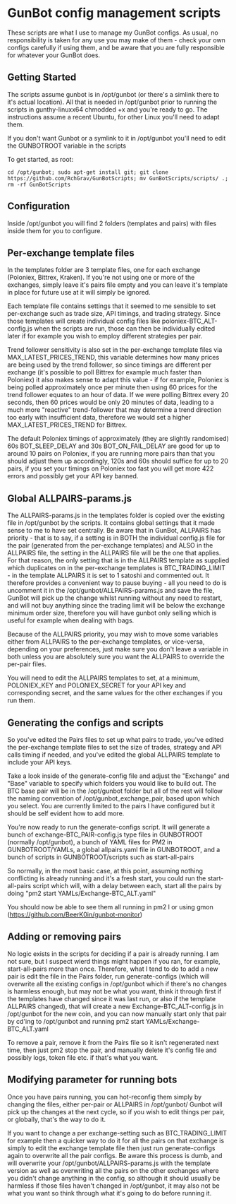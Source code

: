 # GunBot config management scripts

These scripts are what I use to manage my GunBot configs. As usual, no responsibility is taken for any use you may make of them - check your own configs
carefully if using them, and be aware that you are fully responsible for whatever your GunBot does.

## Getting Started

The scripts assume gunbot is in /opt/gunbot (or there's a simlink there to it's actual location). All that is needed in /opt/gunbot prior to running
the scripts in gunthy-linuxx64 chmodded +x and you're ready to go. The instructions assume a recent Ubuntu, for other Linux you'll need to adapt them.

If you don't want Gunbot or a symlink to it in /opt/gunbot you'll need to edit the GUNBOTROOT variable in the scripts

To get started, as root:

```
cd /opt/gunbot; sudo apt-get install git; git clone https://github.com/RchGrav/GunBotScripts; mv GunBotScripts/scripts/ .; rm -rf GunBotScripts 
```

## Configuration

Inside /opt/gunbot you will find 2 folders (templates and pairs) with files inside them for you to configure.

## Per-exchange template files

In the templates folder are 3 template files, one for each exchange (Poloniex, Bittrex, Kraken). If you're not using one or more of the exchanges, simply leave
it's pairs file empty and you can leave it's template in place for future use at it will simply be ignored.

Each template file contains settings that it seemed to me sensible to set per-exchange such as trade size, API timings, and trading strategy. Since those
templates will create individual config files like poloniex-BTC_ALT-config.js when the scripts are run, those can then be individually edited later if
for example you wish to employ different strategies per pair.

Trend follower sensitivity is also set in the per-exchange template files via MAX_LATEST_PRICES_TREND, this variable determines how many prices are
being used by the trend follower, so since timings are different per exchange (it's possible to poll Bittrex for example much faster than Poloniex)
it also makes sense to adapt this value - if for example, Poloniex is being polled approximately once per minute then using 60 prices for the trend
follower equates to an hour of data. If we were polling Bittrex every 20 seconds, then 60 prices would be only 20 minutes of data, leading to a much
more "reactive" trend-follower that may determine a trend direction too early with insufficient data, therefore we would set a higher MAX_LATEST_PRICES_TREND
for Bittrex.

The default Poloniex timings of approximately (they are slightly randomised) 60s BOT_SLEEP_DELAY and 30s BOT_ON_FAIL_DELAY are good for up to around 10
pairs on Poloniex, if you are running more pairs than that you should adjust them up accordingly, 120s and 60s should suffice for up to 20 pairs, if you
set your timings on Poloniex too fast you will get more 422 errors and possibly get your API key banned.


## Global ALLPAIRS-params.js

The ALLPAIRS-params.js in the templates folder is copied over the existing file in /opt/gunbot by the scripts. It contains global settings
that it made sense to me to have set centrally. Be aware that in GunBot, ALLPAIRS has priority - that is to say, if a setting is in BOTH the individual
config.js file for the pair (generated from the per-exchange templates) and ALSO in the ALLPAIRS file, the setting in the ALLPAIRS file will be the
one that applies. For that reason, the only setting that is in the ALLPAIRS template as supplied which duplicates on in the per-exchange templates
is BTC_TRADING_LIMIT - in the template ALLPAIRS it is set to 1 satoshi and commented out. It therefore provides a convenient way to pause buying - all
you need to do is uncomment it in the /opt/gunbot/ALLPAIRS-params.js and save the file, GunBot will pick up the change whilst running without any
need to restart, and will not buy anything since the trading limit will be below the exchange minimum order size, therefore you will have gunbot
only selling which is useful for example when dealing with bags.

Because of the ALLPAIRS priority, you may wish to move some variables either from ALLPAIRS to the per-exchange templates, or vice-versa, depending
on your preferences, just make sure you don't leave a variable in both unless you are absolutely sure you want the ALLPAIRS to override the per-pair
files.

You will need to edit the ALLPAIRS templates to set, at a minimum, POLONIEX_KEY and POLONIEX_SECRET for your API key and corresponding secret, and
the same values for the other exchanges if you run them.

## Generating the configs and scripts

So you've edited the Pairs files to set up what pairs to trade, you've edited the per-exchange template files to set the size of trades, strategy and
API calls timing if needed, and you've edited the global ALLPAIRS template to include your API keys. 

Take a look inside of the generate-config file and adjust the "Exchange" and "Base" variable to specify which folders you would like to build out.   The BTC base pair will be in the /opt/gunbot folder but all of the rest will follow the naming convention of /opt/gunbot_exchange_pair, based upon which you select.  You are currently limited to the pairs I have configured but it should be self evident how to add more.   

You're now ready to run the generate-configs script. It will generate a bunch of exchange-BTC_PAIR-config.js type files in GUNBOTROOT (normally /opt/gunbot), a bunch of YAML files for PM2
in GUNBOTROOT/YAMLs, a global allpairs.yaml file in GUNBOTROOT, and a bunch of scripts in GUNBOTROOT/scripts such as start-all-pairs

So normally, in the most basic case, at this point, assuming nothing conflicting is already running and it's a fresh start, you could run the
start-all-pairs script which will, with a delay between each, start all the pairs by doing "pm2 start YAMLs/Exchange-BTC_ALT.yaml"

You should now be able to see them all running in pm2 l or using gmon (https://github.com/BeerK0in/gunbot-monitor)

## Adding or removing pairs

No logic exists in the scripts for deciding if a pair is already running. I am not sure, but I suspect wierd things might happen if you ran,
for example, start-all-pairs more than once. Therefore, what I tend to do to add a new pair is edit the file in the Pairs folder, run
generate-configs (which will overwrite all the existing configs in /opt/gunbot which if there's no changes is harmless enough, but may not
be what you want, think it through first if the templates have changed since it was last run, or also if the template ALLPAIRS changed), that
will create a new Exchange-BTC_ALT-config.js in /opt/gunbot for the new coin, and you can now manually start only that pair by cd'ing to
/opt/gunbot and running pm2 start YAMLs/Exchange-BTC_ALT.yaml

To remove a pair, remove it from the Pairs file so it isn't regenerated next time, then just pm2 stop the pair, and manually delete it's
config file and possibly logs, token file etc. if that's what you want.

## Modifying parameter for running bots

Once you have pairs running, you can hot-reconfig them simply by changing the files, either per-pair or ALLPAIRS in /opt/gunbot/
Gunbot will pick up the changes at the next cycle, so if you wish to edit things per pair, or globally, that's the way to do it. 

If you want to change a per exchange-setting such as BTC_TRADING_LIMIT for example then a quicker way to do it for all the pairs on that
exchange is simply to edit the exchange template file then just run generate-configs again to overwrite all the pair configs. Be aware
this process is dumb, and will overwrite your /opt/gunbot/ALLPAIRS-params.js with the template version as well as overwriting all the
pairs on the other exchanges where you didn't change anything in the config, so although it should usually be harmless if those files
haven't changed in /opt/gunbot, it may also not be what you want so think through what it's going to do before running it.

